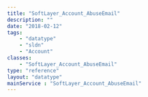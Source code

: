 ```yaml
---
title: "SoftLayer_Account_AbuseEmail"
description: ""
date: "2018-02-12"
tags:
    - "datatype"
    - "sldn"
    - "Account"
classes:
    - "SoftLayer_Account_AbuseEmail"
type: "reference"
layout: "datatype"
mainService : "SoftLayer_Account_AbuseEmail"
---
```

